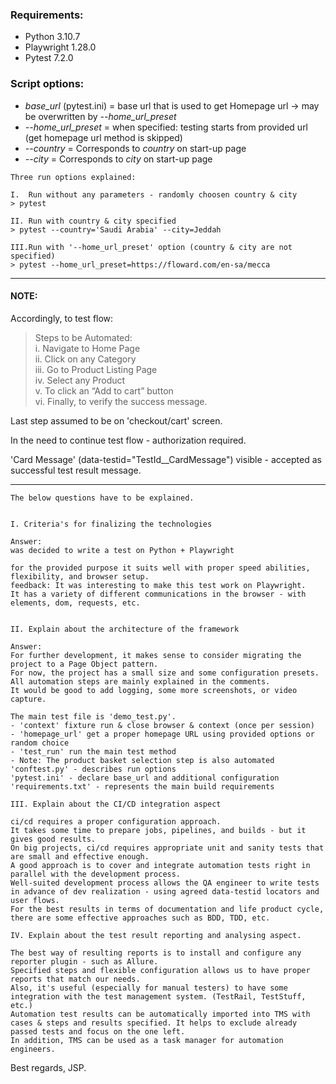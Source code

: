 
### Requirements:
 * Python 3.10.7
 * Playwright 1.28.0 
 * Pytest 7.2.0


### Script options:
- *base_url* (pytest.ini) = base url that is used to get Homepage url -> may be overwritten by *--home_url_preset*
- *--home_url_preset* = when specified: testing starts from provided url (get homepage url method is skipped)
- *--country* = Corresponds to _country_ on start-up page
- *--city* = Corresponds to _city_ on start-up page

```
Three run options explained:

I.  Run without any parameters - randomly choosen country & city
> pytest

II. Run with country & city specified
> pytest --country='Saudi Arabia' --city=Jeddah

III.Run with '--home_url_preset' option (country & city are not specified)
> pytest --home_url_preset=https://floward.com/en-sa/mecca
```
---
#### NOTE:
Accordingly, to test flow:
> Steps to be Automated:
</br> i. Navigate to Home Page
</br> ii. Click on any Category
</br> iii. Go to Product Listing Page
</br> iv. Select any Product
</br> v. To click an “Add to cart” button
</br> vi. Finally, to verify the success message.

Last step assumed to be on 'checkout/cart' screen.

In the need to continue test flow - authorization required.

'Card Message' (data-testid="TestId__CardMessage") visible - accepted as successful test result message.

---
```
The below questions have to be explained.


I. Criteria's for finalizing the technologies

Answer: 
was decided to write a test on Python + Playwright

for the provided purpose it suits well with proper speed abilities, flexibility, and browser setup.
feedback: It was interesting to make this test work on Playwright. 
It has a variety of different communications in the browser - with elements, dom, requests, etc.


II. Explain about the architecture of the framework

Answer: 
For further development, it makes sense to consider migrating the project to a Page Object pattern.
For now, the project has a small size and some configuration presets.
All automation steps are mainly explained in the comments.
It would be good to add logging, some more screenshots, or video capture.

The main test file is 'demo_test.py'.
- 'context' fixture run & close browser & context (once per session)
- 'homepage_url' get a proper homepage URL using provided options or random choice
- 'test_run' run the main test method
- Note: The product basket selection step is also automated
'conftest.py' - describes run options
'pytest.ini' - declare base_url and additional configuration
'requirements.txt' - represents the main build requirements

III. Explain about the CI/CD integration aspect

ci/cd requires a proper configuration approach.
It takes some time to prepare jobs, pipelines, and builds - but it gives good results.
On big projects, ci/cd requires appropriate unit and sanity tests that are small and effective enough. 
A good approach is to cover and integrate automation tests right in parallel with the development process. 
Well-suited development process allows the QA engineer to write tests in advance of dev realization - using agreed data-testid locators and user flows.
For the best results in terms of documentation and life product cycle, there are some effective approaches such as BDD, TDD, etc.

IV. Explain about the test result reporting and analysing aspect.

The best way of resulting reports is to install and configure any reporter plugin - such as Allure.
Specified steps and flexible configuration allows us to have proper reports that match our needs.
Also, it's useful (especially for manual testers) to have some integration with the test management system. (TestRail, TestStuff, etc.) 
Automation test results can be automatically imported into TMS with cases & steps and results specified. It helps to exclude already passed tests and focus on the one left. 
In addition, TMS can be used as a task manager for automation engineers.
```

Best regards, JSP.